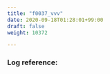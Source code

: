 ```yaml
---
title: "f0037_vvv"
date: 2020-09-18T01:28:01+99:00
draft: false
weight: 10372

---
```


### Log reference: <no value>

```
